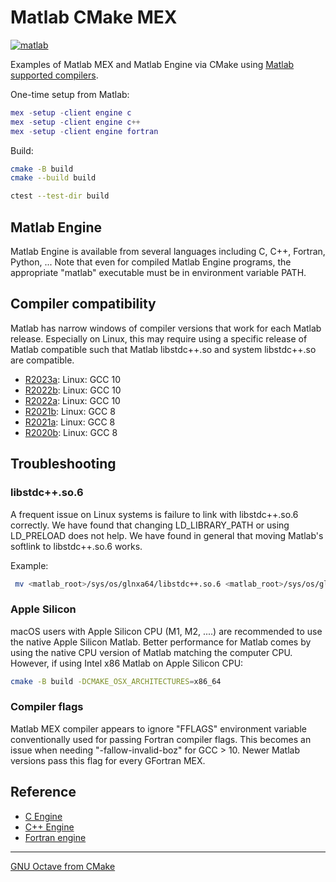 # Matlab CMake MEX

[![matlab](https://github.com/scivision/matlab-cmake-mex/actions/workflows/ci.yml/badge.svg)](https://github.com/scivision/matlab-cmake-mex/actions/workflows/ci.yml)

Examples of Matlab MEX and Matlab Engine via CMake using
[Matlab supported compilers](https://www.mathworks.com/support/requirements/supported-compilers.html).

One-time setup from Matlab:

```matlab
mex -setup -client engine c
mex -setup -client engine c++
mex -setup -client engine fortran
```

Build:

```sh
cmake -B build
cmake --build build

ctest --test-dir build
```

## Matlab Engine

Matlab Engine is available from several languages including C, C++, Fortran, Python, ...
Note that even for compiled Matlab Engine programs, the appropriate "matlab" executable must be in environment variable PATH.

## Compiler compatibility

Matlab has narrow windows of compiler versions that work for each Matlab release.
Especially on Linux, this may require using a specific release of Matlab compatible such that Matlab libstdc++.so and system libstdc++.so are compatible.

* [R2023a](https://www.mathworks.com/support/requirements/supported-compilers-linux.html): Linux: GCC 10
* [R2022b](https://www.mathworks.com/content/dam/mathworks/mathworks-dot-com/support/sysreq/files/system-requirements-release-2022b-supported-compilers.pdf): Linux: GCC 10
* [R2022a](https://www.mathworks.com/content/dam/mathworks/mathworks-dot-com/support/sysreq/files/system-requirements-release-2022a-supported-compilers.pdf): Linux: GCC 10
* [R2021b](https://www.mathworks.com/content/dam/mathworks/mathworks-dot-com/support/sysreq/files/system-requirements-release-2021b-supported-compilers.pdf): Linux: GCC 8
* [R2021a](https://www.mathworks.com/content/dam/mathworks/mathworks-dot-com/support/sysreq/files/system-requirements-release-2021a-supported-compilers.pdf): Linux: GCC 8
* [R2020b](https://www.mathworks.com/content/dam/mathworks/mathworks-dot-com/support/sysreq/files/system-requirements-release-2020b-supported-compilers.pdf): Linux: GCC 8

## Troubleshooting

### libstdc++.so.6

A frequent issue on Linux systems is failure to link with libstdc++.so.6 correctly.
We have found that changing LD_LIBRARY_PATH or using LD_PRELOAD does not help.
We have found in general that moving Matlab's softlink to libstdc++.so.6 works.

Example:

```sh
 mv <matlab_root>/sys/os/glnxa64/libstdc++.so.6 <matlab_root>/sys/os/glnxa64/libstdc++.so.6.bak
```

### Apple Silicon

macOS users with Apple Silicon CPU (M1, M2, ....) are recommended to use the native Apple Silicon Matlab.
Better performance for Matlab comes by using the native CPU version of Matlab matching the computer CPU.
However, if using Intel x86 Matlab on Apple Silicon CPU:

```sh
cmake -B build -DCMAKE_OSX_ARCHITECTURES=x86_64
```

### Compiler flags

Matlab MEX compiler appears to ignore "FFLAGS" environment variable conventionally used for passing Fortran compiler flags.
This becomes an issue when needing "-fallow-invalid-boz" for GCC > 10.
Newer Matlab versions pass this flag for every GFortran MEX.

## Reference

* [C Engine](https://www.mathworks.com/help/matlab/calling-matlab-engine-from-c-programs-1.html)
* [C++ Engine](https://www.mathworks.com/help/matlab/calling-matlab-engine-from-cpp-programs.html)
* [Fortran engine](https://www.mathworks.com/help/matlab/calling-matlab-engine-from-fortran-programs.html)

---

[GNU Octave from CMake](https://github.com/scivision/octave-cmake-mex)
